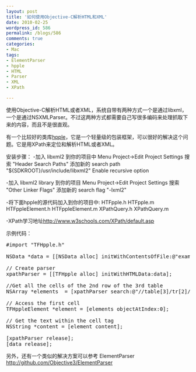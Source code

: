 ```yaml
---
layout: post
title: '如何使用Objective-C解析HTML和XML'
date: 2010-02-25
wordpress_id: 586
permalink: /blogs/586
comments: true
categories:
- Mac
tags:
- ElementParser
- hpple
- HTML
- Parser
- XML
- XPath

---
```

使用Objective-C解析HTML或者XML，系统自带有两种方式一个是通过libxml，一个是通过NSXMLParser。不过这两种方式都需要自己写很多编码来处理抓取下来的内容，而且不是很直观。

有一个比较好的类库<a href="http://github.com/topfunky/hpple" target="_blank">hpple</a>，它是一个轻量级的包装框架，可以很好的解决这个问题。它是用XPath来定位和解析HTML或者XML。 

安装步骤：
-加入 libxml2 到你的项目中
Menu Project->Edit Project Settings
搜索 "Header Search Paths"
添加新的 search path "${SDKROOT}/usr/include/libxml2"
Enable recursive option

-加入 libxml2 library 到你的项目
Menu Project->Edit Project Settings
搜索 "Other Linker Flags"
添加新的 search flag "-lxml2"

-将下面hpple的源代码加入到你的项目中:
HTFpple.h
HTFpple.m
HTFppleElement.h
HTFppleElement.m
XPathQuery.h
XPathQuery.m

-XPath学习地址<a href="http://www.w3schools.com/XPath/default.asp" target="_path">http://www.w3schools.com/XPath/default.asp</a>

示例代码：
<pre class="prettyprint linenums">
#import "TFHpple.h"

NSData *data = [[NSData alloc] initWithContentsOfFile:@"example.html"];

// Create parser
xpathParser = [[TFHpple alloc] initWithHTMLData:data];

//Get all the cells of the 2nd row of the 3rd table 
NSArray *elements  = [xpathParser search:@"//table[3]/tr[2]/td"];

// Access the first cell
TFHppleElement *element = [elements objectAtIndex:0];

// Get the text within the cell tag
NSString *content = [element content];  

[xpathParser release];
[data release];
</pre>

另外，还有一个类似的解决方案可以参考
ElementParser <a href="http://github.com/Objective3/ElementParser" target="_blank">http://github.com/Objective3/ElementParser</a>
